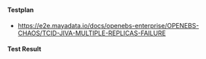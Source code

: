 ### 

#### Testplan

- https://e2e.mayadata.io/docs/openebs-enterprise/OPENEBS-CHAOS/TCID-JIVA-MULTIPLE-REPLICAS-FAILURE


#### Test Result